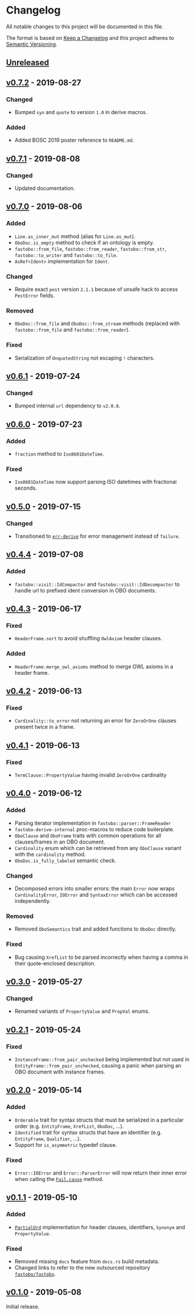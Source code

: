 # Changelog
All notable changes to this project will be documented in this file.

The format is based on [Keep a Changelog](http://keepachangelog.com/en/1.0.0/)
and this project adheres to [Semantic Versioning](http://semver.org/spec/v2.0.0.html).


## [Unreleased]

[Unreleased]: https://github.com/fastobo/fastobo/compare/v0.7.2...HEAD


## [v0.7.2] - 2019-08-27

[v0.7.2]: https://github.com/fastobo/fastobo/compare/v0.7.1...v0.7.2

### Changed
- Bumped `syn` and `quote` to version `1.0` in derive macros.

### Added
- Added BOSC 2019 poster reference to `README.md`.


## [v0.7.1] - 2019-08-08

[v0.7.1]: https://github.com/fastobo/fastobo/compare/v0.7.0...v0.7.1

### Changed
- Updated documentation.


## [v0.7.0] - 2019-08-06

[v0.7.0]: https://github.com/fastobo/fastobo/compare/v0.6.1...v0.7.0

### Added
- `Line.as_inner_mut` method (alias for `Line.as_mut`).
- `OboDoc.is_empty` method to check if an ontology is empty.
- `fastobo::from_file`, `fastobo::from_reader`, `fastobo::from_str`,
  `fastobo::to_writer` and `fastobo::to_file`.
- `AsRef<Ident>` implementation for `Ident`.

### Changed
- Require exact `pest` version `2.1.1` because of unsafe hack to access
  `PestError` fields.

### Removed
- `OboDoc::from_file` and `OboDoc::from_stream` methods (replaced with
  `fastobo::from_file` and `fastobo::from_reader`).

### Fixed
- Serialization of `UnquotedString` not escaping `!` characters.


## [v0.6.1] - 2019-07-24

[v0.6.1]: https://github.com/fastobo/fastobo/compare/v0.6.0...v0.6.1

### Changed
- Bumped internal `url` dependency to `v2.0.0`.


## [v0.6.0] - 2019-07-23

[v0.6.0]: https://github.com/fastobo/fastobo/compare/v0.5.0...v0.6.0

### Added
- `fraction` method to `Iso8601DateTime`.

### Fixed
- `Iso8601DateTime` now support parsing ISO datetimes with fractional seconds.


## [v0.5.0] - 2019-07-15

[v0.5.0]: https://github.com/fastobo/fastobo/compare/v0.4.4...v0.5.0

### Changed
- Transitioned to [`err-derive`](https://docs.rs/err-derive) for error 
  management instead of `failure`.


## [v0.4.4] - 2019-07-08

[v0.4.4]: https://github.com/fastobo/fastobo/compare/v0.4.3...v0.4.4

### Added
- `fastobo::visit::IdCompactor` and `fastobo::visit::IdDecompactor` to handle
  url to prefixed ident conversion in OBO documents.


## [v0.4.3] - 2019-06-17

[v0.4.3]: https://github.com/fastobo/fastobo/compare/v0.4.2...v0.4.3

### Fixed
- `HeaderFrame.sort` to avoid shuffling `OwlAxiom` header clauses.

### Added
- `HeaderFrame.merge_owl_axioms` method to merge OWL axioms in a
  header frame.


## [v0.4.2] - 2019-06-13

[v0.4.2]: https://github.com/fastobo/fastobo/compare/v0.4.1...v0.4.2

### Fixed
- `Cardinality::to_error` not returning an error for `ZeroOrOne` clauses
  present twice in a frame.


## [v0.4.1] - 2019-06-13

[v0.4.1]: https://github.com/fastobo/fastobo/compare/v0.4.0...v0.4.1

### Fixed
- `TermClause::PropertyValue` having invalid `ZeroOrOne` cardinality


## [v0.4.0] - 2019-06-12

[v0.4.0]: https://github.com/fastobo/fastobo/compare/v0.3.0...v0.4.0

### Added
- Parsing iterator implementation in `fastobo::parser::FrameReader`
- `fastobo-derive-internal` proc-macros to reduce code boilerplate.
- `OboClause` and `OboFrame` traits with common operations for all
  clauses/frames in an OBO document.
- `Cardinality` enum which can be retrieved from any `OboClause` variant
  with the `cardinality` method.
- `OboDoc.is_fully_labeled` semantic check.

### Changed
- Decomposed errors into smaller errors: the main `Error` now wraps `CardinalityError`,
  `IOError` and `SyntaxError` which can be accessed independently.

### Removed
- Removed `OboSemantics` trait and added functions to `OboDoc` directly.

### Fixed
- Bug causing `XrefList` to be parsed incorrectly when having a comma in their
  quote-enclosed description.


## [v0.3.0] - 2019-05-27

[v0.3.0]: https://github.com/fastobo/fastobo/compare/v0.2.1...v0.3.0

### Changed
- Renamed variants of `PropertyValue` and `PropVal` enums.


## [v0.2.1] - 2019-05-24

[v0.2.1]: https://github.com/fastobo/fastobo/compare/v0.2.0...v0.2.1

### Fixed
- `InstanceFrame::from_pair_unchecked` being implemented but not used in
  `EntityFrame::from_pair_unchecked`, causing a panic when parsing an OBO
  document with instance frames.


## [v0.2.0] - 2019-05-14

[v0.2.0]: https://github.com/fastobo/fastobo/compare/v0.1.1...v0.2.0

### Added
- `Orderable` trait for syntax structs that must be serialized in a
  particular order (e.g. `EntityFrame`, `XrefList`, `OboDoc`, ...).
- `Identified` trait for syntax structs that have an identifier
  (e.g. `EntityFrame`, `Qualifier`, ...).
- Support for `is_asymmetric` typedef clause.

### Fixed
- `Error::IOError` and `Error::ParserError` will now return their inner
  error when calling the [`Fail.cause`] method.

[`Fail.cause`]: https://docs.rs/failure/0.1.5/failure/trait.Fail.html#method.cause


## [v0.1.1] - 2019-05-10

[v0.1.1]: https://github.com/fastobo/fastobo/compare/v0.1.0...v0.1.1

### Added
- [`PartialOrd`] implementation for header clauses, identifiers, `Synonym`
  and `PropertyValue`.

[`PartialOrd`]: https://doc.rust-lang.org/std/cmp/trait.PartialOrd.html

### Fixed
- Removed missing `docs` feature from `docs.rs` build metadata.
- Changed links to refer to the new outsourced repository
  [`fastobo/fastobo`](https://github.com/fastobo/fastobo).


## [v0.1.0] - 2019-05-08

[v0.1.0]: https://github.com/fastobo/fastobo/compare/40aa9b0...v0.1.0

Initial release.
